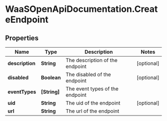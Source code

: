 # WaaSOpenApiDocumentation.CreateEndpoint

## Properties

Name | Type | Description | Notes
------------ | ------------- | ------------- | -------------
**description** | **String** | The description of the endpoint | [optional] 
**disabled** | **Boolean** | The disabled of the endpoint | [optional] 
**eventTypes** | **[String]** | The event types of the endpoint | 
**uid** | **String** | The uid of the endpoint | [optional] 
**url** | **String** | The url of the endpoint | 


